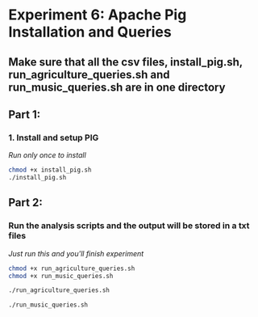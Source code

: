 # Experiment 6: Apache Pig Installation and Queries

## Make sure that all the csv files, install_pig.sh, run_agriculture_queries.sh and run_music_queries.sh are in one directory

## Part 1:
### 1. Install and setup PIG
*Run only once to install*
```bash
chmod +x install_pig.sh
./install_pig.sh
```
## Part 2: 
### Run the analysis scripts and the output will be stored in a txt files
*Just run this and you'll finish experiment*
```bash
chmod +x run_agriculture_queries.sh
chmod +x run_music_queries.sh
```
```bash
./run_agriculture_queries.sh
```
```bash
./run_music_queries.sh
```